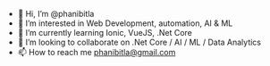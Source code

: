 - 👋 Hi, I’m @phanibitla
- 👀 I’m interested in Web Development, automation, AI & ML
- 🌱 I’m currently learning Ionic, VueJS, .Net Core
- 💞️ I’m looking to collaborate on .Net Core / AI / ML / Data Analytics 
- 📫 How to reach me phanibitla@gmail.com

<!---
phanibitla/phanibitla is a ✨ special ✨ repository because its `README.md` (this file) appears on your GitHub profile.
You can click the Preview link to take a look at your changes.
--->
